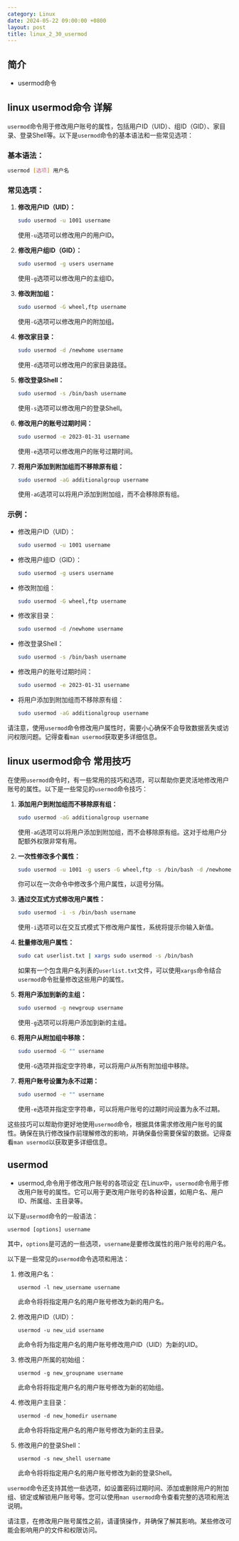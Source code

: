 ```yaml
---
category: Linux
date: 2024-05-22 09:00:00 +0800
layout: post
title: linux_2_30_usermod
---
```

## 简介

+ usermod命令

## linux usermod命令 详解

`usermod`命令用于修改用户账号的属性，包括用户ID（UID）、组ID（GID）、家目录、登录Shell等。以下是`usermod`命令的基本语法和一些常见选项：

### 基本语法：

```bash
usermod [选项] 用户名
```

### 常见选项：

1. **修改用户ID（UID）：**
   ```bash
   sudo usermod -u 1001 username
   ```
   使用`-u`选项可以修改用户的用户ID。

2. **修改用户组ID（GID）：**
   ```bash
   sudo usermod -g users username
   ```
   使用`-g`选项可以修改用户的主组ID。

3. **修改附加组：**
   ```bash
   sudo usermod -G wheel,ftp username
   ```
   使用`-G`选项可以修改用户的附加组。

4. **修改家目录：**
   ```bash
   sudo usermod -d /newhome username
   ```
   使用`-d`选项可以修改用户的家目录路径。

5. **修改登录Shell：**
   ```bash
   sudo usermod -s /bin/bash username
   ```
   使用`-s`选项可以修改用户的登录Shell。

6. **修改用户的账号过期时间：**
   ```bash
   sudo usermod -e 2023-01-31 username
   ```
   使用`-e`选项可以修改用户的账号过期时间。

7. **将用户添加到附加组而不移除原有组：**
   ```bash
   sudo usermod -aG additionalgroup username
   ```
   使用`-aG`选项可以将用户添加到附加组，而不会移除原有组。

### 示例：

- 修改用户ID（UID）：
  ```bash
  sudo usermod -u 1001 username
  ```

- 修改用户组ID（GID）：
  ```bash
  sudo usermod -g users username
  ```

- 修改附加组：
  ```bash
  sudo usermod -G wheel,ftp username
  ```

- 修改家目录：
  ```bash
  sudo usermod -d /newhome username
  ```

- 修改登录Shell：
  ```bash
  sudo usermod -s /bin/bash username
  ```

- 修改用户的账号过期时间：
  ```bash
  sudo usermod -e 2023-01-31 username
  ```

- 将用户添加到附加组而不移除原有组：
  ```bash
  sudo usermod -aG additionalgroup username
  ```

请注意，使用`usermod`命令修改用户属性时，需要小心确保不会导致数据丢失或访问权限问题。记得查看`man usermod`获取更多详细信息。

## linux usermod命令 常用技巧

在使用`usermod`命令时，有一些常用的技巧和选项，可以帮助你更灵活地修改用户账号的属性。以下是一些常见的`usermod`命令技巧：

1. **添加用户到附加组而不移除原有组：**
   ```bash
   sudo usermod -aG additionalgroup username
   ```
   使用`-aG`选项可以将用户添加到附加组，而不会移除原有组。这对于给用户分配额外权限非常有用。

2. **一次性修改多个属性：**
   ```bash
   sudo usermod -u 1001 -g users -G wheel,ftp -s /bin/bash -d /newhome -e 2023-01-31 username
   ```
   你可以在一次命令中修改多个用户属性，以逗号分隔。

3. **通过交互式方式修改用户属性：**
   ```bash
   sudo usermod -i -s /bin/bash username
   ```
   使用`-i`选项可以在交互式模式下修改用户属性，系统将提示你输入新值。

4. **批量修改用户属性：**
   ```bash
   sudo cat userlist.txt | xargs sudo usermod -s /bin/bash
   ```
   如果有一个包含用户名列表的`userlist.txt`文件，可以使用`xargs`命令结合`usermod`命令批量修改这些用户的属性。

5. **将用户添加到新的主组：**
   ```bash
   sudo usermod -g newgroup username
   ```
   使用`-g`选项可以将用户添加到新的主组。

6. **将用户从附加组中移除：**
   ```bash
   sudo usermod -G "" username
   ```
   使用`-G`选项并指定空字符串，可以将用户从所有附加组中移除。

7. **将用户账号设置为永不过期：**
   ```bash
   sudo usermod -e "" username
   ```
   使用`-e`选项并指定空字符串，可以将用户账号的过期时间设置为永不过期。

这些技巧可以帮助你更好地使用`usermod`命令，根据具体需求修改用户账号的属性。确保在执行修改操作前理解修改的影响，并确保备份需要保留的数据。记得查看`man usermod`以获取更多详细信息。

## usermod 

+ usermod,命令用于修改用户账号的各项设定
在Linux中，`usermod`命令用于修改用户账号的属性。它可以用于更改用户账号的各种设置，如用户名、用户ID、所属组、主目录等。

以下是`usermod`命令的一般语法：

```
usermod [options] username
```

其中，`options`是可选的一些选项，`username`是要修改属性的用户账号的用户名。

以下是一些常见的`usermod`命令选项和用法：

1. 修改用户名：
   ```
   usermod -l new_username username
   ```

   此命令将将指定用户名的用户账号修改为新的用户名。

2. 修改用户ID（UID）：
   ```
   usermod -u new_uid username
   ```

   此命令将为指定用户名的用户账号修改用户ID（UID）为新的UID。

3. 修改用户所属的初始组：
   ```
   usermod -g new_groupname username
   ```

   此命令将将指定用户名的用户账号修改为新的初始组。

4. 修改用户主目录：
   ```
   usermod -d new_homedir username
   ```

   此命令将将指定用户名的用户账号修改为新的主目录。

5. 修改用户的登录Shell：
   ```
   usermod -s new_shell username
   ```

   此命令将将指定用户名的用户账号修改为新的登录Shell。

`usermod`命令还支持其他一些选项，如设置密码过期时间、添加或删除用户的附加组、锁定或解锁用户账号等。您可以使用`man usermod`命令查看完整的选项和用法说明。

请注意，在修改用户账号属性之前，请谨慎操作，并确保了解其影响。某些修改可能会影响用户的文件和权限访问。
